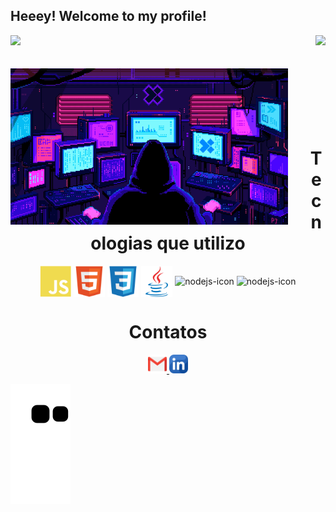 ## Heeey! Welcome to my profile!

<div>
  <img  height="180em" src="https://github-readme-stats.vercel.app/api?username=GtOliv3r&show_icons=true&theme=midnight-purple&include_all_commits=true&count_private=true"/>
  <img align="right" height="180em" src="https://github-readme-stats.vercel.app/api/top-langs/?username=GtOliv3r&layout=compact&langs_count=16&theme=midnight-purple"/>
</div>
<br>

<div  align="center"> 
  <div style="display: inline_block"><br>
    <img align="left" height="250" alt="coding-time" src="synthwave_code.gif" style="margin-right: 30px;">
    <h1 align="center">Tecnologias que utilizo</h1>
    <img align="center" height="50" width="50" alt="js-icon"  src="https://raw.githubusercontent.com/devicons/devicon/master/icons/javascript/javascript-plain.svg">
    <img align="center" height="50" width="50" alt="html-icon" src="https://raw.githubusercontent.com/devicons/devicon/master/icons/html5/html5-original.svg">
    <img align="center" height="50" width="50" alt="css-icon" src="https://raw.githubusercontent.com/devicons/devicon/master/icons/css3/css3-original.svg">
    <img align="center" height="50" width="50" alt="nodejs-icon" src="https://raw.githubusercontent.com/devicons/devicon/master/icons/java/java-original.svg">
    <img align="center" height="50" width="50" alt="nodejs-icon" src="https://cdn.jsdelivr.net/gh/devicons/devicon/icons/c/c-original.svg">
    <img align="center" height="50" width="50" alt="nodejs-icon" src="https://cdn.jsdelivr.net/gh/devicons/devicon/icons/postgresql/postgresql-plain-wordmark.svg">
   </div>
    
  
  <h1 align="center">Contatos</h1>
    <a href = "mailto: gustavooliveira812@gmail.com">
      <img width="30" src="gmail.png">
    </a>
    <a href = "https://www.linkedin.com/in/gustavo-oliveira-da-cunha-606097269/">
      <img width="30" src="linkedin.png">
    </a>
</div>
  
![Snake animation](https://github.com/GtOliv3r/GtOliv3r/blob/output/github-contribution-grid-snake.svg)
